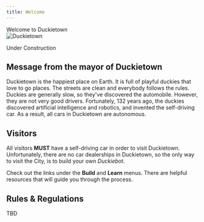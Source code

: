 ```yaml
---
title: Welcome
---
```


<div class="edge-to-edge splash">
    Welcome to Duckietown
    <div class="polaroid">
        <!-- <img src="https://j.gifs.com/gJDyP6.gif" alt="Duckietown"/> -->
        <!-- <p class="title"> Duckietown 1984</p> -->
        <img src="/images/signs.jpg" alt="Duckietown"/>
        <p class="title"> Under Construction</p>
    </div>
</div>

<section>

## Message from the mayor of Duckietown

Duckietown is the happiest place on Earth. It is full of playful duckies that love to go places.
The streets are clean and everybody follows the rules. Duckies are generally slow, so they've
discovered the automobile. However, they are not very good drivers.
Fortunately, 132 years ago,
the duckies discovered artificial intelligence and robotics, and invented the self-driving car.
As a result, all cars in Duckietown are autonomous.

</section>

<section>

## Visitors

All visitors **MUST** have a self-driving car in order to visit Duckietown. Unfortunately, there
are no car dealerships in Duckietown, so the only way to visit the City, is to build your own _Duckiebot_.

Check out the links under the **Build** and **Learn** menus.
There are helpful resources that will guide you through the process.

</section>

<section>

## Rules & Regulations

TBD

</section>

